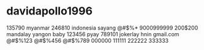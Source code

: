 # davidapollo1996
135790
myanmar
246810
indonesia
sayang
@#$%*
$9000
999$999
200$200
mandalay
yangon
baby
123456
pyay
789101
jokerlay
hnin
gmail.com
@#$%123
@#$%456
@#$%789
000000
111111
222222
333333
